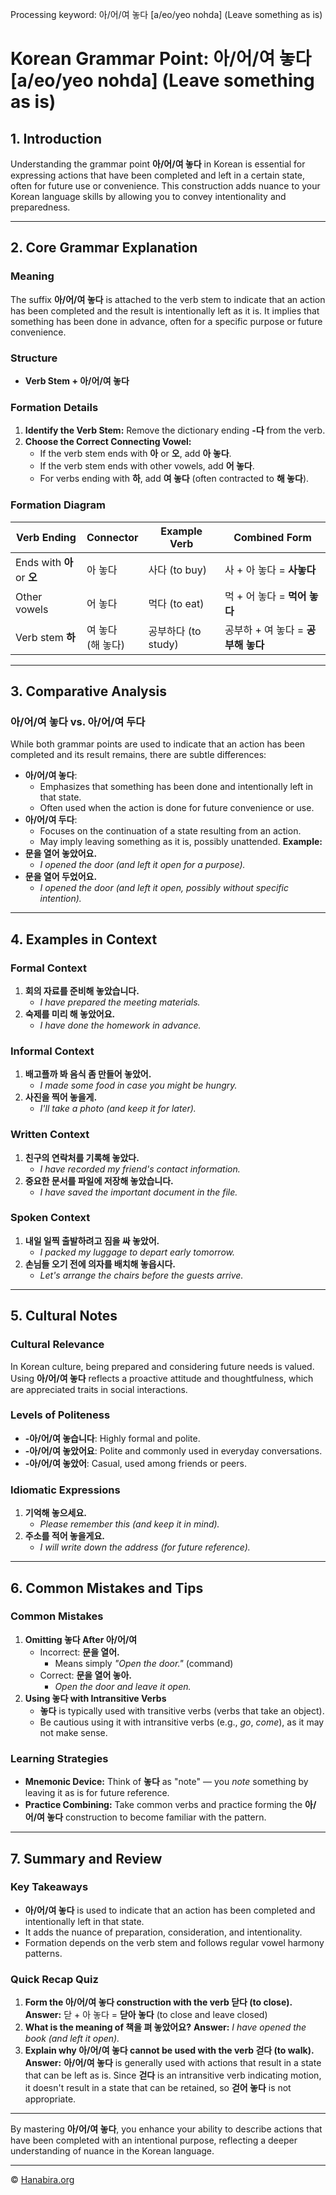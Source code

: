 Processing keyword: 아/어/여 놓다 [a/eo/yeo nohda] (Leave something as is)
# Korean Grammar Point: 아/어/여 놓다 [a/eo/yeo nohda] (Leave something as is)

## 1. Introduction
Understanding the grammar point **아/어/여 놓다** in Korean is essential for expressing actions that have been completed and left in a certain state, often for future use or convenience. This construction adds nuance to your Korean language skills by allowing you to convey intentionality and preparedness.

---
## 2. Core Grammar Explanation
### Meaning
The suffix **아/어/여 놓다** is attached to the verb stem to indicate that an action has been completed and the result is intentionally left as it is. It implies that something has been done in advance, often for a specific purpose or future convenience.
### Structure
- **Verb Stem + 아/어/여 놓다**
### Formation Details
1. **Identify the Verb Stem:**
   Remove the dictionary ending **-다** from the verb.
2. **Choose the Correct Connecting Vowel:**
   - If the verb stem ends with **아** or **오**, add **아 놓다**.
   - If the verb stem ends with other vowels, add **어 놓다**.
   - For verbs ending with **하**, add **여 놓다** (often contracted to **해 놓다**).
### Formation Diagram
| Verb Ending            | Connector  | Example Verb | Combined Form  |
|------------------------|------------|--------------|----------------|
| Ends with **아** or **오** | 아 놓다     | 사다 (to buy) | 사 + 아 놓다 = **사놓다** |
| Other vowels           | 어 놓다     | 먹다 (to eat) | 먹 + 어 놓다 = **먹어 놓다** |
| Verb stem **하**        | 여 놓다<br>(해 놓다) | 공부하다 (to study) | 공부하 + 여 놓다 = **공부해 놓다** |
---
## 3. Comparative Analysis
### **아/어/여 놓다** vs. **아/어/여 두다**
While both grammar points are used to indicate that an action has been completed and its result remains, there are subtle differences:
- **아/어/여 놓다**:
  - Emphasizes that something has been done and intentionally left in that state.
  - Often used when the action is done for future convenience or use.
- **아/어/여 두다**:
  - Focuses on the continuation of a state resulting from an action.
  - May imply leaving something as it is, possibly unattended.
**Example:**
- **문을 열어 놓았어요.**
  - *I opened the door (and left it open for a purpose).*
- **문을 열어 두었어요.**
  - *I opened the door (and left it open, possibly without specific intention).*
---
## 4. Examples in Context
### Formal Context
1. **회의 자료를 준비해 놓았습니다.**
   - *I have prepared the meeting materials.*
2. **숙제를 미리 해 놓았어요.**
   - *I have done the homework in advance.*
### Informal Context
1. **배고플까 봐 음식 좀 만들어 놓았어.**
   - *I made some food in case you might be hungry.*
2. **사진을 찍어 놓을게.**
   - *I'll take a photo (and keep it for later).*
### Written Context
1. **친구의 연락처를 기록해 놓았다.**
   - *I have recorded my friend's contact information.*
2. **중요한 문서를 파일에 저장해 놓았습니다.**
   - *I have saved the important document in the file.*
### Spoken Context
1. **내일 일찍 출발하려고 짐을 싸 놓았어.**
   - *I packed my luggage to depart early tomorrow.*
2. **손님들 오기 전에 의자를 배치해 놓읍시다.**
   - *Let's arrange the chairs before the guests arrive.*
---
## 5. Cultural Notes
### Cultural Relevance
In Korean culture, being prepared and considering future needs is valued. Using **아/어/여 놓다** reflects a proactive attitude and thoughtfulness, which are appreciated traits in social interactions.
### Levels of Politeness
- **-아/어/여 놓습니다**: Highly formal and polite.
- **-아/어/여 놓았어요**: Polite and commonly used in everyday conversations.
- **-아/어/여 놓았어**: Casual, used among friends or peers.
### Idiomatic Expressions
1. **기억해 놓으세요.**
   - *Please remember this (and keep it in mind).*
2. **주소를 적어 놓을게요.**
   - *I will write down the address (for future reference).*
---
## 6. Common Mistakes and Tips
### Common Mistakes
1. **Omitting 놓다 After 아/어/여**
   - Incorrect: **문을 열어.**
     - Means simply *"Open the door."* (command)
   - Correct: **문을 열어 놓아.**
     - *Open the door and leave it open.*
2. **Using 놓다 with Intransitive Verbs**
   - **놓다** is typically used with transitive verbs (verbs that take an object).
   - Be cautious using it with intransitive verbs (e.g., *go*, *come*), as it may not make sense.
### Learning Strategies
- **Mnemonic Device:** Think of **놓다** as "note" — you *note* something by leaving it as is for future reference.
- **Practice Combining:** Take common verbs and practice forming the **아/어/여 놓다** construction to become familiar with the pattern.
---
## 7. Summary and Review
### Key Takeaways
- **아/어/여 놓다** is used to indicate that an action has been completed and intentionally left in that state.
- It adds the nuance of preparation, consideration, and intentionality.
- Formation depends on the verb stem and follows regular vowel harmony patterns.
### Quick Recap Quiz
1. **Form the **아/어/여 놓다** construction with the verb **닫다** (to close).**
   **Answer:** 닫 + 아 놓다 = **닫아 놓다** (to close and leave closed)
2. **What is the meaning of **책을 펴 놓았어요**?**
   **Answer:** *I have opened the book (and left it open).*
3. **Explain why **아/어/여 놓다** cannot be used with the verb **걷다** (to walk).**
   **Answer:** **아/어/여 놓다** is generally used with actions that result in a state that can be left as is. Since **걷다** is an intransitive verb indicating motion, it doesn't result in a state that can be retained, so **걷어 놓다** is not appropriate.
---
By mastering **아/어/여 놓다**, you enhance your ability to describe actions that have been completed with an intentional purpose, reflecting a deeper understanding of nuance in the Korean language.

---
© [Hanabira.org](https://hanabira.org)
